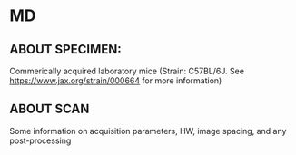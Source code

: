 # MD

## ABOUT SPECIMEN:

Commerically acquired laboratory mice (Strain: C57BL/6J. See https://www.jax.org/strain/000664 for more information)

## ABOUT SCAN

Some information on acquisition parameters, HW, image spacing, and any post-processing

